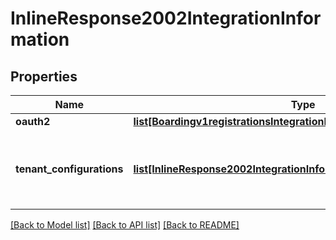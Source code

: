 # InlineResponse2002IntegrationInformation

## Properties
Name | Type | Description | Notes
------------ | ------------- | ------------- | -------------
**oauth2** | [**list[Boardingv1registrationsIntegrationInformationOauth2]**](Boardingv1registrationsIntegrationInformationOauth2.md) |  | [optional] 
**tenant_configurations** | [**list[InlineResponse2002IntegrationInformationTenantConfigurations]**](InlineResponse2002IntegrationInformationTenantConfigurations.md) | tenantConfigurations is an array of objects that includes the tenant information this merchant is associated with. | [optional] 

[[Back to Model list]](../README.md#documentation-for-models) [[Back to API list]](../README.md#documentation-for-api-endpoints) [[Back to README]](../README.md)


